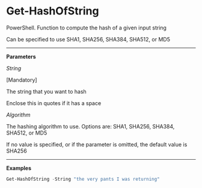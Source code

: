 # Get-HashOfString
PowerShell.  Function to compute the hash of a given input string

Can be specified to use SHA1, SHA256, SHA384, SHA512, or MD5

---

**Parameters**

_String_

[Mandatory]

The string that you want to hash

Enclose this in quotes if it has a space

_Algorithm_

The hashing algorithm to use. Options are: SHA1, SHA256, SHA384, SHA512, or MD5

If no value is specified, or if the parameter is omitted, the default value is SHA256

---

**Examples**

```powershell
Get-HashOfString -String "the very pants I was returning"
```
